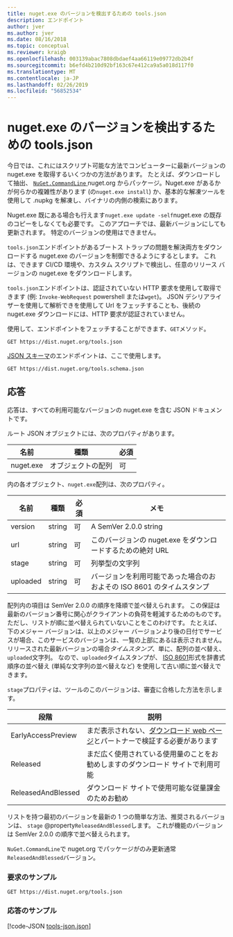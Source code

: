 ```yaml
---
title: nuget.exe のバージョンを検出するための tools.json
description: エンドポイント
author: jver
ms.author: jver
ms.date: 08/16/2018
ms.topic: conceptual
ms.reviewer: kraigb
ms.openlocfilehash: 003139abac7808dbdaef4aa66119e09772db2b4f
ms.sourcegitcommit: b6efd4b210d92bf163c67e412ca9a5a018d117f0
ms.translationtype: MT
ms.contentlocale: ja-JP
ms.lasthandoff: 02/26/2019
ms.locfileid: "56852534"
---
```

# <a name="toolsjson-for-discovering-nugetexe-versions"></a>nuget.exe のバージョンを検出するための tools.json

今日では、これにはスクリプト可能な方法でコンピューターに最新バージョンの nuget.exe を取得するいくつかの方法があります。 たとえば、ダウンロードして抽出、 [ `NuGet.CommandLine` ](https://www.nuget.org/packages/NuGet.CommandLine/) nuget.org からパッケージ。Nuget.exe があるかが何らかの複雑性があります (の`nuget.exe install`) か、基本的な解凍ツールを使用して .nupkg を解凍し、バイナリの内側の検索にあります。

Nuget.exe 既にある場合も行えます`nuget.exe update -self`nuget.exe の既存のコピーをしなくても必要です。 このアプローチでは、最新バージョンにしても更新されます。 特定のバージョンの使用はできません。

`tools.json`エンドポイントがあるブートス トラップの問題を解決両方をダウンロードする nuget.exe のバージョンを制御できるようにするとします。 これは、できます CI/CD 環境や、カスタム スクリプトで検出し、任意のリリース バージョンの nuget.exe をダウンロードします。

`tools.json`エンドポイントは、認証されていない HTTP 要求を使用して取得できます (例: `Invoke-WebRequest` powershell または`wget`)。 JSON デシリアライザーを使用して解析できを使用して Url をフェッチすることも、後続の nuget.exe ダウンロードには、HTTP 要求が認証されていません。

使用して、エンドポイントをフェッチすることができます、`GET`メソッド。

    GET https://dist.nuget.org/tools.json

[JSON スキーマ](http://json-schema.org/)のエンドポイントは、ここで使用します。

    GET https://dist.nuget.org/tools.schema.json

## <a name="response"></a>応答

応答は、すべての利用可能なバージョンの nuget.exe を含む JSON ドキュメントです。

ルート JSON オブジェクトには、次のプロパティがあります。

名前      | 種類             | 必須
--------- | ---------------- | --------
nuget.exe | オブジェクトの配列 | 可

内の各オブジェクト、`nuget.exe`配列は、次のプロパティ。

名前     | 種類   | 必須 | メモ
-------- | ------ | -------- | -----
version  | string | 可      | A SemVer 2.0.0 string
url      | string | 可      | このバージョンの nuget.exe をダウンロードするための絶対 URL
stage    | string | 可      | 列挙型の文字列
uploaded | string | 可      | バージョンを利用可能であった場合のおおよその ISO 8601 のタイムスタンプ

配列内の項目は SemVer 2.0.0 の順序を降順で並べ替えられます。 この保証は最新のバージョン番号に関心がクライアントの負荷を軽減するためのものです。 ただし、リストが順に並べ替えられていないことをこのわけです。 たとえば、下のメジャー バージョンは、以上のメジャー バージョンより後の日付でサービスが場合、このサービスのバージョンは、一覧の上部にあるは表示されません。 リリースされた最新バージョンの場合*タイムスタンプ*、単に、配列の並べ替え、`uploaded`文字列。 なので、`uploaded`タイムスタンプが、 [ISO 8601](https://www.iso.org/iso-8601-date-and-time-format.html)形式を辞書式順序の並べ替え (単純な文字列の並べ替えなど) を使用して古い順に並べ替えできます。

`stage`プロパティは、ツールのこのバージョンは、審査に合格した方法を示します。 

段階              | 説明
------------------ | ------
EarlyAccessPreview | まだ表示されない、[ダウンロード web ページ](https://www.nuget.org/downloads)とパートナーで検証する必要があります
Released           | まだ広く使用されている使用量のことをお勧めしますのダウンロード サイトで利用可能
ReleasedAndBlessed | ダウンロード サイトで使用可能な従量課金のためお勧め

リストを持つ最初のバージョンを最新の 1 つの簡単な方法、推奨されるバージョンは、 `stage` @property`ReleasedAndBlessed`します。 これが機能のバージョンは SemVer 2.0.0 の順序で並べ替えられます。

`NuGet.CommandLine`で nuget.org でパッケージがのみ更新通常`ReleasedAndBlessed`バージョン。

### <a name="sample-request"></a>要求のサンプル

    GET https://dist.nuget.org/tools.json

### <a name="sample-response"></a>応答のサンプル

[!code-JSON [tools-json.json](./_data/tools-json.json)]
